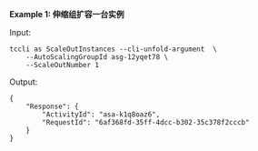 **Example 1: 伸缩组扩容一台实例**



Input: 

```
tccli as ScaleOutInstances --cli-unfold-argument  \
    --AutoScalingGroupId asg-12yqet78 \
    --ScaleOutNumber 1
```

Output: 
```
{
    "Response": {
        "ActivityId": "asa-k1q8oaz6",
        "RequestId": "6af368fd-35ff-4dcc-b302-35c378f2cccb"
    }
}
```


